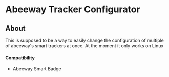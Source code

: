 # Abeeway Tracker Configurator

## About
This is supposed to be a way to easily change the configuration of multiple of abeeway's smart trackers at once. At the moment it only works on Linux

#### Compatibility
- Abeeway Smart Badge